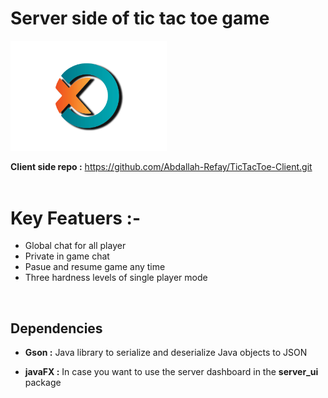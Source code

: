# **Server side of tic tac toe game**


<img src="src/main/Java/server_ui/resources/logo.png" alt="Icon" width="250" />


**Client side repo :** https://github.com/Abdallah-Refay/TicTacToe-Client.git
</br></br>

# Key Featuers :- # 
* Global chat for all player
* Private in game chat
* Pasue and resume game any time 
* Three hardness levels of single player mode

</br>

## Dependencies ##
* **Gson :** Java library to serialize and deserialize Java objects to JSON

* **javaFX :** In case you want to use the server dashboard in the **server_ui** package

